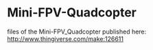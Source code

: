 # Mini-FPV-Quadcopter
files of the Mini-FPV_Quadcopter published here: http://www.thingiverse.com/make:126611
